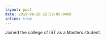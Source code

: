 ```yaml
---
layout: post
date: 2019-08-26 15:59:00-0400
inline: true
---
```


Joined the college of IST as a Masters student.
